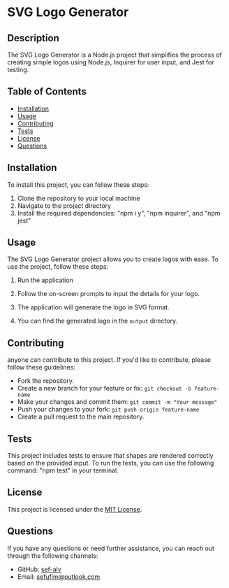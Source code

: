 # SVG Logo Generator

## Description

The SVG Logo Generator is a Node.js project that simplifies the process of creating simple logos using Node.js, Inquirer for user input, and Jest for testing.

## Table of Contents

- [Installation](#installation)
- [Usage](#usage)
- [Contributing](#contributing)
- [Tests](#tests)
- [License](#license)
- [Questions](#questions)

## Installation

To install this project, you can follow these steps:

1. Clone the repository to your local machine
2. Navigate to the project directory
3. Install the required dependencies: "npm i y", "npm inquirer", and "npm jest"

## Usage

The SVG Logo Generator project allows you to create logos with ease. To use the project, follow these steps:

1. Run the application

2. Follow the on-screen prompts to input the details for your logo.

3. The application will generate the logo in SVG format.

4. You can find the generated logo in the `output` directory.

## Contributing

anyone can contribute to this project. If you'd like to contribute, please follow these guidelines:

- Fork the repository.
- Create a new branch for your feature or fix: `git checkout -b feature-name`
- Make your changes and commit them: `git commit -m "Your message"`
- Push your changes to your fork: `git push origin feature-name`
- Create a pull request to the main repository.

## Tests

This project includes tests to ensure that shapes are rendered correctly based on the provided input. To run the tests, you can use the following command: "npm test" in your terminal.


## License

This project is licensed under the [MIT License](LICENSE).

## Questions

If you have any questions or need further assistance, you can reach out through the following channels:

- GitHub: [sef-alv](https://github.com/sef-alv)
- Email: sefufim@outlook.com
